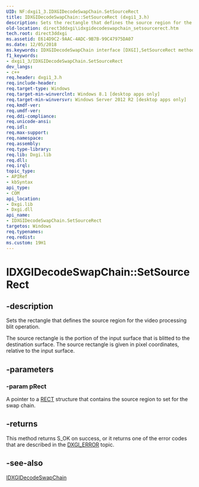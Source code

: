 ```yaml
---
UID: NF:dxgi1_3.IDXGIDecodeSwapChain.SetSourceRect
title: IDXGIDecodeSwapChain::SetSourceRect (dxgi1_3.h)
description: Sets the rectangle that defines the source region for the video processing blit operation.
old-location: direct3ddxgi\idxgidecodeswapchain_setsourcerect.htm
tech.root: direct3ddxgi
ms.assetid: E614D9C2-9AAC-4ADC-9B7B-99C47975DA07
ms.date: 12/05/2018
ms.keywords: IDXGIDecodeSwapChain interface [DXGI],SetSourceRect method, IDXGIDecodeSwapChain.SetSourceRect, IDXGIDecodeSwapChain::SetSourceRect, SetSourceRect, SetSourceRect method [DXGI], SetSourceRect method [DXGI],IDXGIDecodeSwapChain interface, direct3ddxgi.idxgidecodeswapchain_setsourcerect, dxgi1_3/IDXGIDecodeSwapChain::SetSourceRect
f1_keywords:
- dxgi1_3/IDXGIDecodeSwapChain.SetSourceRect
dev_langs:
- c++
req.header: dxgi1_3.h
req.include-header: 
req.target-type: Windows
req.target-min-winverclnt: Windows 8.1 [desktop apps only]
req.target-min-winversvr: Windows Server 2012 R2 [desktop apps only]
req.kmdf-ver: 
req.umdf-ver: 
req.ddi-compliance: 
req.unicode-ansi: 
req.idl: 
req.max-support: 
req.namespace: 
req.assembly: 
req.type-library: 
req.lib: Dxgi.lib
req.dll: 
req.irql: 
topic_type:
- APIRef
- kbSyntax
api_type:
- COM
api_location:
- Dxgi.lib
- Dxgi.dll
api_name:
- IDXGIDecodeSwapChain.SetSourceRect
targetos: Windows
req.typenames: 
req.redist: 
ms.custom: 19H1
---
```


# IDXGIDecodeSwapChain::SetSourceRect


## -description


Sets the rectangle that defines the source region for the video processing blit operation.

The source rectangle is the portion of the input surface that is blitted to the destination surface. The source rectangle is given in pixel coordinates, relative to the input surface.


## -parameters




### -param pRect

A pointer to a <a href="/windows/desktop/api/windef/ns-windef-rect">RECT</a> structure 
        that contains the source region to set for the swap chain.


## -returns



This method returns S_OK on success, or it returns one of the error codes that are described in the <a href="https://docs.microsoft.com/windows/desktop/direct3ddxgi/dxgi-error">DXGI_ERROR</a> topic.




## -see-also




<a href="https://docs.microsoft.com/windows/desktop/api/dxgi1_3/nn-dxgi1_3-idxgidecodeswapchain">IDXGIDecodeSwapChain</a>
 

 

